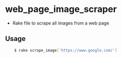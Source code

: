 # web_page_image_scraper

- Rake file to scrape all images from a web page

## Usage

```sh
	$ rake scrape_image['https://www.google.com/']
```